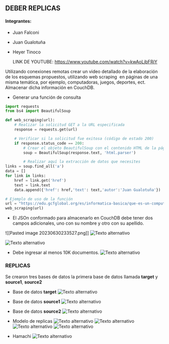 ## DEBER REPLICAS
#### Integrantes:
- Juan Falconi
- Juan Gualotuña
- Heyer Tinoco

  LINK DE YOUTUBE: https://www.youtube.com/watch?v=kwAoLjbFRiY

Utilizando conexiones remotas crear un video detallado de la elaboración de los esquemas propuestos, utilizando web scraping  en páginas de una misma temática, por ejemplo, computadoras, juegos, deportes, ect. Almacenar dicha información en CouchDB.

* Generar una función de consulta
``` python
import requests
from bs4 import BeautifulSoup

def web_scraping(url):
    # Realizar la solicitud GET a la URL especificada
    response = requests.get(url)

    # Verificar si la solicitud fue exitosa (código de estado 200)
    if response.status_code == 200:
        # Crear el objeto BeautifulSoup con el contenido HTML de la página
        soup = BeautifulSoup(response.text, 'html.parser')

        # Realizar aquí la extracción de datos que necesites
links = soup.find_all('a')
data = []
for link in links:
	href = link.get('href')
	text = link.text
	data.append({'href': href,'text': text,'autor':'Juan Gualotuña'})

# Ejemplo de uso de la función
url = "https://edu.gcfglobal.org/es/informatica-basica/que-es-un-computador/1/"
web_scraping(url)

```


* El JSOn conformado para almacenarlo en CouchDB debe tener dos campos adicionales, uno con su nombre y otro con su apellido.

![[Pasted image 20230630233527.png]]
![Texto alternativo](Pasted%20image%2020230630233540.png)

![Texto alternativo](Pasted%20image%2020230630233540.png)

- Debe ingresar al menos 10K documentos.
![Texto alternativo](Pasted%20image%2020230630233855.png)

### REPLICAS

Se crearon tres bases de datos la primera base de datos llamada **target** y **source1**, **source2** 

* Base de datos **target**
![Texto alternativo](Pasted%20image%2020230630234209.png)
* Base de datos **source1**
![Texto alternativo](Pasted%20image%2020230630234234.png)
* Base de datos **source2**
![Texto alternativo](Pasted%20image%2020230630234334.png)
* Modelo de replicas
![Texto alternativo](Pasted%20image%2020230630234433.png)
![Texto alternativo](Pasted%20image%2020230630234727.png)
![Texto alternativo](Pasted%20image%2020230630234737.png)
![Texto alternativo](Pasted%20image%2020230630234746.png)

* Hamachi
![Texto alternativo](Pasted%20image%2020230630234836.png)
